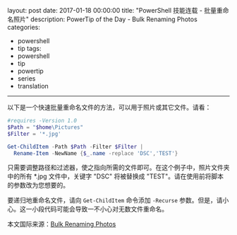 layout: post
date: 2017-01-18 00:00:00
title: "PowerShell 技能连载 - 批量重命名照片"
description: PowerTip of the Day - Bulk Renaming Photos
categories:
- powershell
- tip
tags:
- powershell
- tip
- powertip
- series
- translation
---
以下是一个快速批量重命名文件的方法，可以用于照片或其它文件。请看：

```powershell
#requires -Version 1.0
$Path = "$home\Pictures"
$Filter = '*.jpg'

Get-ChildItem -Path $Path -Filter $Filter | 
  Rename-Item -NewName {$_.name -replace 'DSC','TEST'}
```

只需要调整路径和过滤器，使之指向所需的文件即可。在这个例子中，照片文件夹中的所有 *.jpg 文件中，关键字 "DSC" 将被替换成 "TEST"。请在使用前将脚本的参数改为您想要的。

要递归地重命名文件，请向 `Get-ChildItem` 命令添加 `-Recurse` 参数。但是，请小心。这一小段代码可能会导致一不小心对无数文件重命名。

<!--more-->
本文国际来源：[Bulk Renaming Photos](http://community.idera.com/powershell/powertips/b/tips/posts/bulk-renaming-photos)
